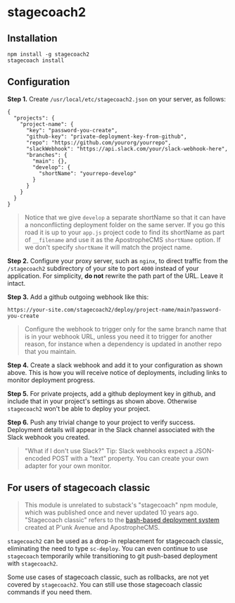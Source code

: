 # stagecoach2

## Installation

```
npm install -g stagecoach2
stagecoach install
```

## Configuration

**Step 1.** Create `/usr/local/etc/stagecoach2.json` on your server, as follows:

```
{
  "projects": {
    "project-name": {      
      "key": "password-you-create",
      "github-key": "private-deployment-key-from-github",
      "repo": "https://github.com/yourorg/yourrepo",
      "slackWebhook": "https://api.slack.com/your/slack-webhook-here",
      "branches": {
        "main": {},
        "develop": {
          "shortName": "yourrepo-develop"
        }
      }
    }
  }
}
```

> Notice that we give `develop` a separate shortName so that it can have a nonconflicting deployment folder on the same server. If you go this road it is up to your `app.js` project code to find its shortName as part of `__filename` and use it as the ApostropheCMS `shortName` option. If we don't specify `shortName` it will match the project name.

**Step 2.** Configure your proxy server, such as `nginx`, to direct traffic from the `/stagecoach2` subdirectory of your site to port `4000` instead of your application. For simplicity, **do not** rewrite the path part of the URL. Leave it intact.

**Step 3.** Add a github outgoing webhook like this:

```
https://your-site.com/stagecoach2/deploy/project-name/main?password-you-create
```

> Configure the webhook to trigger only for the same branch name that is in your webhook URL, unless you need it to trigger for another reason, for instance when a dependency is updated in another repo that you maintain.

**Step 4.** Create a slack webhook and add it to your configuration as shown above. This is how you will receive notice of deployments, including links to monitor deployment progress.

**Step 5.** For private projects, add a github deployment key in github, and include that in your project's settings as shown above. Otherwise `stagecoach2` won't be able to deploy your project.

**Step 6.** Push any trivial change to your project to verify success. Deployment details will appear in the Slack channel associated with the Slack webhook you created.

> "What if I don't use Slack?" Tip: Slack webhooks expect a JSON-encoded POST with a "text" property. You can create your own adapter for your own monitor.

## For users of stagecoach classic

> This module is unrelated to substack's "stagecoach" npm module, which was published once and never updated 10 years ago. "Stagecoach classic" refers to the [bash-based deployment system](https://github.com/apostrophecms/stagecoach) created at P'unk Avenue and ApostropheCMS.

`stagecoach2` can be used as a drop-in replacement for stagecoach classic, eliminating the need to type `sc-deploy`. You can even continue to use `stagecoach` temporarily while transitioning to git push-based deployment with `stagecoach2`.

Some use cases of stagecoach classic, such as rollbacks, are not yet covered by `stagecoach2`. You can still use those stagecoach classic commands if you need them.
